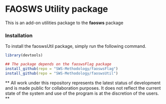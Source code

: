 # FAOSWS Utility package

This is an add-on utilities package to the **faosws** package 

### Installation

To install the faoswsUtil package, simply run the following command. 

```r
library(devtools)

## The package depends on the faoswsFlag package
install_github(repo = "SWS-Methodology/faoswsFlag")
install_github(repo = "SWS-Methodology/faoswsUtil")
```

** All work under this repository represents the latest status of development and is made public for collaboration purposes. It does not reflect the current state of the system and use of the program is at the discretion of the users. **
